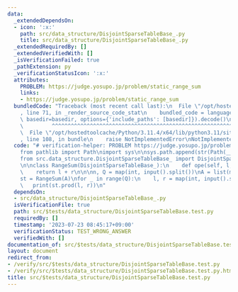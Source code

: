 ```yaml
---
data:
  _extendedDependsOn:
  - icon: ':x:'
    path: src/data_structure/DisjointSparseTableBase_.py
    title: src/data_structure/DisjointSparseTableBase_.py
  _extendedRequiredBy: []
  _extendedVerifiedWith: []
  _isVerificationFailed: true
  _pathExtension: py
  _verificationStatusIcon: ':x:'
  attributes:
    PROBLEM: https://judge.yosupo.jp/problem/static_range_sum
    links:
    - https://judge.yosupo.jp/problem/static_range_sum
  bundledCode: "Traceback (most recent call last):\n  File \"/opt/hostedtoolcache/Python/3.11.4/x64/lib/python3.11/site-packages/onlinejudge_verify/documentation/build.py\"\
    , line 71, in _render_source_code_stat\n    bundled_code = language.bundle(stat.path,\
    \ basedir=basedir, options={'include_paths': [basedir]}).decode()\n          \
    \         ^^^^^^^^^^^^^^^^^^^^^^^^^^^^^^^^^^^^^^^^^^^^^^^^^^^^^^^^^^^^^^^^^^^^^^^^^^^^^^^^^\n\
    \  File \"/opt/hostedtoolcache/Python/3.11.4/x64/lib/python3.11/site-packages/onlinejudge_verify/languages/python.py\"\
    , line 108, in bundle\n    raise NotImplementedError\nNotImplementedError\n"
  code: "# verification-helper: PROBLEM https://judge.yosupo.jp/problem/static_range_sum\n\
    from pathlib import Path\nimport sys\n\nsys.path.append(str(Path(__file__).resolve().parent.parent.parent.parent))\n\
    from src.data_structure.DisjointSparseTableBase_ import DisjointSparseTableBase_\n\
    \n\nclass RangeSum(DisjointSparseTableBase_):\n    def ope(self, l, r):\n    \
    \    return l + r\n\n\nn, Q = map(int, input().split())\nA = list(map(int, input().split()))\n\
    st = RangeSum(A)\nfor _ in range(Q):\n    l, r = map(int, input().split())\n \
    \   print(st.prod(l, r))\n"
  dependsOn:
  - src/data_structure/DisjointSparseTableBase_.py
  isVerificationFile: true
  path: src/$tests/data_structure/DisjointSparseTableBase.test.py
  requiredBy: []
  timestamp: '2023-07-23 08:45:17+09:00'
  verificationStatus: TEST_WRONG_ANSWER
  verifiedWith: []
documentation_of: src/$tests/data_structure/DisjointSparseTableBase.test.py
layout: document
redirect_from:
- /verify/src/$tests/data_structure/DisjointSparseTableBase.test.py
- /verify/src/$tests/data_structure/DisjointSparseTableBase.test.py.html
title: src/$tests/data_structure/DisjointSparseTableBase.test.py
---
```

